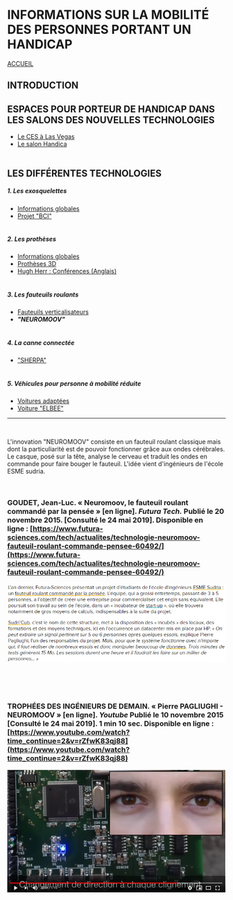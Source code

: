 # INFORMATIONS SUR LA MOBILITÉ DES PERSONNES PORTANT UN HANDICAP
[ACCUEIL](index.md)
## INTRODUCTION  

## ESPACES POUR PORTEUR DE HANDICAP DANS LES SALONS DES NOUVELLES TECHNOLOGIES 
* [Le CES à Las Vegas](ces.md)
* [Le salon Handica](handica.md)
<br/> <br/>
## LES DIFFÉRENTES TECHNOLOGIES
##### 1. Les exosquelettes 
- [Informations globales](exoprésent.md)
- [Projet "BCI"](BCI.md)
<br/><br/>
##### 2. Les prothèses
- [Informations globales](Prothèseinfo.md)
- [Prothèses 3D](Prothèse3D.md)
- [Hugh Herr : Conférences (Anglais)](Hughvidéo.md)
<br/><br/>
##### 3. Les fauteuils roulants
- [Fauteuils verticalisateurs](FauteuilVertical.md)
- **_"NEUROMOOV"_**
<br/><br/>
##### 4. La canne connectée
- ["SHERPA"](Canneconnectée.md)
<br/><br/>
##### 5. Véhicules pour personne à mobilité réduite
- [Voitures adaptées](Voitureadaptée.md)
- [Voiture "ELBEE"](Elbee.md)

----------------------------------------------------------

<br/>

L'innovation "NEUROMOOV" consiste en un fauteuil roulant classique mais dont la particuliarité est de pouvoir fonctionner grâce aux ondes cérébrales. Le casque, posé sur la tête, analyse le cerveau et traduit les ondes en commande pour faire bouger le fauteuil. L'idée vient d'ingénieurs de l'école ESME sudria.

<br/>

### GOUDET, Jean-Luc. « Neuromoov, le fauteuil roulant commandé par la pensée » [en ligne]. _Futura Tech._ Publié le 20 novembre 2015. [Consulté le 24 mai 2019]. Disponible en ligne : [https://www.futura-sciences.com/tech/actualites/technologie-neuromoov-fauteuil-roulant-commande-pensee-60492/](https://www.futura-sciences.com/tech/actualites/technologie-neuromoov-fauteuil-roulant-commande-pensee-60492/)
![NEUROMOOV1.PNG](images/NEUROMOOV1.PNG "NEUROMOOV")

<br/><br/><br/>

### TROPHÉES DES INGÉNIEURS DE DEMAIN. « Pierre PAGLIUGHI - NEUROMOOV » [en ligne]. _Youtube_ Publié le 10 novembre 2015 [Consulté le 24 mai 2019]. 1 min 10 sec. Disponible en ligne : [https://www.youtube.com/watch?time_continue=2&v=rZfwK83qj88](https://www.youtube.com/watch?time_continue=2&v=rZfwK83qj88)
![NEUROMOOV2.PNG](images/NEUROMOOV2.PNG "NEUROMOOV Youtube")
